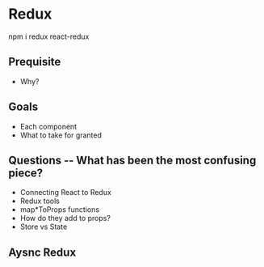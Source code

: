 # Redux

npm i redux react-redux

## Prequisite

- Why? 

## Goals

- Each component
- What to take for granted

## Questions -- What has been the most confusing piece?

- Connecting React to Redux
- Redux tools
- map*ToProps functions
 - How do they add to props?
- Store vs State


## Aysnc Redux

